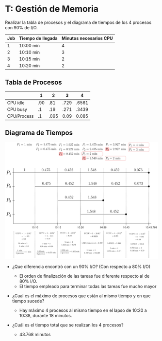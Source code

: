 # T: Gestión de Memoria

Realizar la tabla de procesos y el diagrama de tiempos de los 4 procesos con 90% de I/O.

| Job    | Tiempo de llegada    | Minutos necesarios CPU |
|------- | -------------------- | ---------------------- |
| 1      | 10:00 min            | 4                      |
| 2      | 10:10 min            | 3                      |
| 3      | 10:15 min            | 2                      |
| 4      | 10:20 min            | 2                      |


## Tabla de Procesos

|             | 1      | 2      | 3    | 4     |
| ----------- | ------ | ------ | ---- | ----- |
| CPU idle    | .90    | .81    | .729 | .6561 |
| CPU busy    | .1     | .19    | .271 | .3439 |
| CPU/Process | .1     | .095   | 0.09 | 0.085 |

## Diagrama de Tiempos

<!-- #fin corregir primer paso a 1 min en lugar de 0.1 min -->

![Diagrama de Tiempos](./images/SihunnRelys64.png) 

- ¿Que diferencia encontró con un 90% I/O? (Con respecto a 80% I/O)
    - El orden de finalización de las tareas fue diferente respecto al de 80% I/O.
    - El tiempo empleado para terminar todas las tareas fue mucho mayor

- ¿Cual es el máximo de procesos que están al mismo tiempo y en que tiempo sucede?
    - Hay máximo 4 procesos al mismo tiempo en el lapso de 10:20 a 10:38, durante 18 minutos.

- ¿Cuál es el tiempo total que se realizan los 4 procesos?
    - 43.768 minutos

